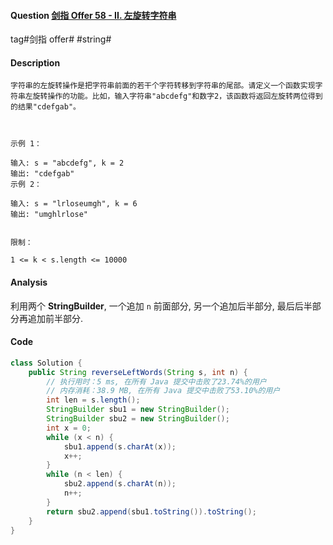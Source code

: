 #### Question  [剑指 Offer 58 - II. 左旋转字符串](https://leetcode-cn.com/problems/zuo-xuan-zhuan-zi-fu-chuan-lcof/)

tag#剑指 offer# #string#



#### Description

```
字符串的左旋转操作是把字符串前面的若干个字符转移到字符串的尾部。请定义一个函数实现字符串左旋转操作的功能。比如，输入字符串"abcdefg"和数字2，该函数将返回左旋转两位得到的结果"cdefgab"。

 

示例 1：

输入: s = "abcdefg", k = 2
输出: "cdefgab"
示例 2：

输入: s = "lrloseumgh", k = 6
输出: "umghlrlose"
 

限制：

1 <= k < s.length <= 10000
```



#### Analysis

利用两个 **StringBuilder**, 一个追加 `n` 前面部分, 另一个追加后半部分, 最后后半部分再追加前半部分.



#### Code

```java
class Solution {
    public String reverseLeftWords(String s, int n) {
        // 执行用时：5 ms, 在所有 Java 提交中击败了23.74%的用户
        // 内存消耗：38.9 MB, 在所有 Java 提交中击败了53.10%的用户
        int len = s.length();
        StringBuilder sbu1 = new StringBuilder();
        StringBuilder sbu2 = new StringBuilder();
        int x = 0;
        while (x < n) {
            sbu1.append(s.charAt(x));
            x++;
        }
        while (n < len) {
            sbu2.append(s.charAt(n));
            n++;
        }
        return sbu2.append(sbu1.toString()).toString();
    }
}
```





